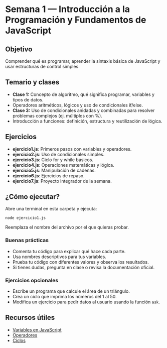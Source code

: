 # Semana 1 — Introducción a la Programación y Fundamentos de JavaScript

## Objetivo

Comprender qué es programar, aprender la sintaxis básica de JavaScript y usar estructuras de control simples.

## Temario y clases

- **Clase 1:** Concepto de algoritmo, qué significa programar, variables y tipos de datos.
- Operadores aritméticos, lógicos y uso de condicionales if/else.
- **Clase 3:** Uso de condicionales anidadas y combinadas para resolver problemas complejos (ej. múltiplos con %).
- Introducción a funciones: definición, estructura y reutilización de lógica.

## Ejercicios

- **ejercicio1.js**: Primeros pasos con variables y operadores.
- **ejercicio2.js**: Uso de condicionales simples.
- **ejercicio3.js**: Ciclo for y while básicos.
- **ejercicio4.js**: Operaciones matemáticas y lógica.
- **ejercicio5.js**: Manipulación de cadenas.
- **ejercicio6.js**: Ejercicios de repaso.
- **ejercicio7.js**: Proyecto integrador de la semana.

## ¿Cómo ejecutar?

Abre una terminal en esta carpeta y ejecuta:

```
node ejercicio1.js
```

Reemplaza el nombre del archivo por el que quieras probar.

### Buenas prácticas

- Comenta tu código para explicar qué hace cada parte.
- Usa nombres descriptivos para tus variables.
- Prueba tu código con diferentes valores y observa los resultados.
- Si tienes dudas, pregunta en clase o revisa la documentación oficial.

### Ejercicios opcionales

- Escribe un programa que calcule el área de un triángulo.
- Crea un ciclo que imprima los números del 1 al 50.
- Modifica un ejercicio para pedir datos al usuario usando la función `ask`.

## Recursos útiles

- [Variables en JavaScript](https://developer.mozilla.org/es/docs/Web/JavaScript/Guide/Grammar_and_types)
- [Operadores](https://developer.mozilla.org/es/docs/Web/JavaScript/Guide/Expressions_and_Operators)
- [Ciclos](https://developer.mozilla.org/es/docs/Web/JavaScript/Guide/Loops_and_iteration)
